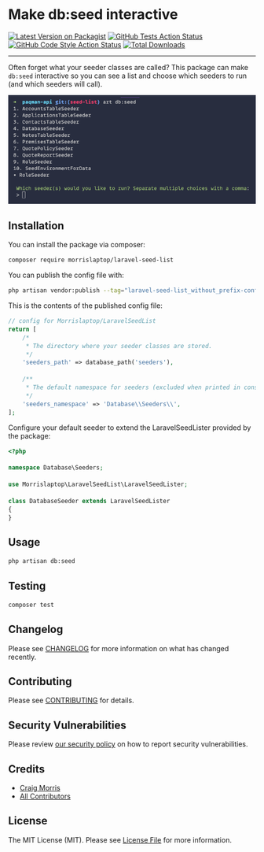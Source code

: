 # Make db:seed interactive

[![Latest Version on Packagist](https://img.shields.io/packagist/v/morrislaptop/laravel-seed-list.svg?style=flat-square)](https://packagist.org/packages/morrislaptop/laravel-seed-list)
[![GitHub Tests Action Status](https://img.shields.io/github/workflow/status/morrislaptop/laravel-seed-list/run-tests?label=tests)](https://github.com/morrislaptop/laravel-seed-list/actions?query=workflow%3Arun-tests+branch%3Amain)
[![GitHub Code Style Action Status](https://img.shields.io/github/workflow/status/morrislaptop/laravel-seed-list/Check%20&%20fix%20styling?label=code%20style)](https://github.com/morrislaptop/laravel-seed-list/actions?query=workflow%3A"Check+%26+fix+styling"+branch%3Amain)
[![Total Downloads](https://img.shields.io/packagist/dt/morrislaptop/laravel-seed-list.svg?style=flat-square)](https://packagist.org/packages/morrislaptop/laravel-seed-list)

---
Often forget what your seeder classes are called? This package can make `db:seed` interactive so you can see a list and choose which seeders to run (and which seeders will call). 

![screenshot](screenshot.png)

## Installation

You can install the package via composer:

```bash
composer require morrislaptop/laravel-seed-list
```

You can publish the config file with:
```bash
php artisan vendor:publish --tag="laravel-seed-list_without_prefix-config"
```

This is the contents of the published config file:

```php
// config for Morrislaptop/LaravelSeedList
return [
    /*
     * The directory where your seeder classes are stored.
     */
    'seeders_path' => database_path('seeders'),

    /**
     * The default namespace for seeders (excluded when printed in console)
     */
    'seeders_namespace' => 'Database\\Seeders\\',
];
```

Configure your default seeder to extend the LaravelSeedLister provided by the package:

```php
<?php

namespace Database\Seeders;

use Morrislaptop\LaravelSeedList\LaravelSeedLister;

class DatabaseSeeder extends LaravelSeedLister
{
}
```

## Usage

```bash
php artisan db:seed
```

## Testing

```bash
composer test
```

## Changelog

Please see [CHANGELOG](CHANGELOG.md) for more information on what has changed recently.

## Contributing

Please see [CONTRIBUTING](.github/CONTRIBUTING.md) for details.

## Security Vulnerabilities

Please review [our security policy](../../security/policy) on how to report security vulnerabilities.

## Credits

- [Craig Morris](https://github.com/morrislaptop)
- [All Contributors](../../contributors)

## License

The MIT License (MIT). Please see [License File](LICENSE.md) for more information.
